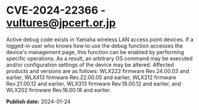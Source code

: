 # CVE-2024-22366 - vultures@jpcert.or.jp

Active debug code exists in Yamaha wireless LAN access point devices. If a logged-in user who knows how to use the debug function accesses the device's management page, this function can be enabled by performing specific operations. As a result, an arbitrary OS command may be executed and/or configuration settings of the device may be altered. Affected products and versions are as follows: WLX222 firmware Rev.24.00.03 and earlier, WLX413 firmware Rev.22.00.05 and earlier, WLX212 firmware Rev.21.00.12 and earlier, WLX313 firmware Rev.18.00.12 and earlier, and WLX202 firmware Rev.16.00.18 and earlier.

**Publish date:** 2024-01-24
